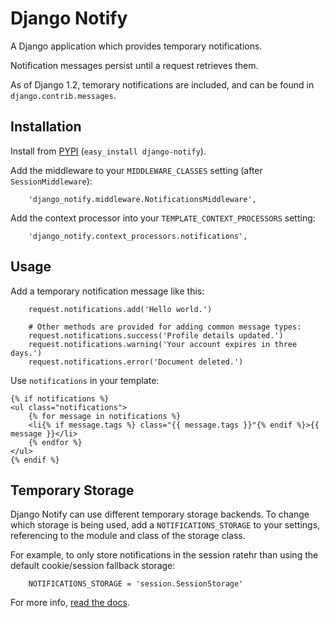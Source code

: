 # Django Notify #

A Django application which provides temporary notifications.

Notification messages persist until a request retrieves them.

As of Django 1.2, temorary notifications are included, and can be found in
`django.contrib.messages`.

## Installation ##

Install from [PYPI](http://pypi.python.org/pypi/django-notify/) (`easy_install django-notify`).

Add the middleware to your `MIDDLEWARE_CLASSES` setting (after `SessionMiddleware`):
```
    'django_notify.middleware.NotificationsMiddleware',
```

Add the context processor into your `TEMPLATE_CONTEXT_PROCESSORS` setting:
```
    'django_notify.context_processors.notifications',
```

## Usage ##

Add a temporary notification message like this:
```
    request.notifications.add('Hello world.')

    # Other methods are provided for adding common message types:
    request.notifications.success('Profile details updated.')
    request.notifications.warning('Your account expires in three days.')
    request.notifications.error('Document deleted.')
```

Use `notifications` in your template:
```
{% if notifications %}
<ul class="notifications">
	{% for message in notifications %}
	<li{% if message.tags %} class="{{ message.tags }}"{% endif %}>{{ message }}</li>
	{% endfor %}
</ul>
{% endif %}
```

## Temporary Storage ##

Django Notify can use different temporary storage backends. To change which storage is being used, add a `NOTIFICATIONS_STORAGE` to your settings, referencing to the module and class of the storage class.

For example, to only store notifications in the session ratehr than using the default cookie/session fallback storage:
```
    NOTIFICATIONS_STORAGE = 'session.SessionStorage'
```

For more info, [read the docs](http://api.rst2a.com/1.0/rst2/html?uri=http://django-notify.googlecode.com/svn/trunk/README&style=lsr).